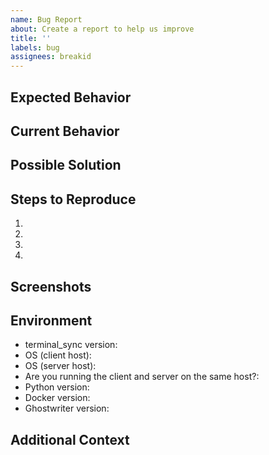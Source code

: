 ```yaml
---
name: Bug Report
about: Create a report to help us improve
title: ''
labels: bug
assignees: breakid
---
```


<!-- NOTE: This issue tracker is **ONLY** used for reporting bugs. Changes and feature requests should be submitted under the [Ideas](https://github.com/breakid/terminal_sync/discussions/categories/ideas) section of the **Discussion** tab.-->

<!-- Please check [existing issues](https://github.com/breakid/terminal_sync/issues) before creating a new one. -->

<!--- Provide a general summary of the issue in the Title above -->

## Expected Behavior
<!--- Tell us what you expected to happen -->

## Current Behavior
<!--- Tell us what happens instead of the expected behavior -->

## Possible Solution
<!--- Optionally suggest a cause / fix for the bug -->

## Steps to Reproduce
<!--- Provide a link to a live example or an unambiguous set of steps to -->
<!--- reproduce this bug. Include code or example input to reproduce, if relevant -->
1.
2.
3.
4.

## Screenshots
<!-- If applicable, add screenshots to help explain your problem -->

## Environment

- terminal_sync version: <!-- version number from pyproject.toml -->
- OS (client host): <!-- e.g., Debian 11 -->
- OS (server host): <!-- e.g., Debian 11 -->
- Are you running the client and server on the same host?:  <!-- yes | no -->
- Python version: <!-- output of `python --version` -->
- Docker version: <!-- output of `docker --version` and `docker-compose -v` -->
- Ghostwriter version: <!-- version number from the left-hand sidebar -->

## Additional Context
<!-- Add any other context about the problem here -->
